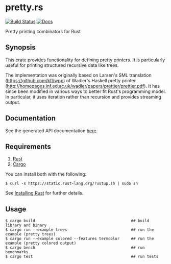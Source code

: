 # pretty.rs

[![Build Status](https://travis-ci.org/Marwes/pretty.rs.svg?branch=master)](https://travis-ci.org/Marwes/pretty.rs) [![Docs](https://docs.rs/pretty/badge.svg)](https://docs.rs/pretty)

Pretty printing combinators for Rust

## Synopsis

This crate provides functionality for defining pretty printers. It is
particularly useful for printing structured recursive data like trees.

The implementation was originally based on Larsen's SML translation
(https://github.com/kfl/wpp) of Wadler's Haskell pretty printer
(http://homepages.inf.ed.ac.uk/wadler/papers/prettier/prettier.pdf). It
has since been modified in various ways to better fit Rust's
programming model. In particular, it uses iteration rather than
recursion and provides streaming output.

## Documentation

See the generated API documentation [here](https://docs.rs/pretty).

## Requirements

1.   [Rust](http://www.rust-lang.org/)
2.   [Cargo](http://crates.io/)

You can install both with the following:

```
$ curl -s https://static.rust-lang.org/rustup.sh | sudo sh
```

See [Installing Rust](http://doc.rust-lang.org/guide.html#installing-rust) for further details.

## Usage

```
$ cargo build                                          ## build library and binary
$ cargo run --example trees                            ## run the example (pretty trees)
$ cargo run --example colored --features termcolor     ## run the example (pretty colored output)
$ cargo bench                                          ## run benchmarks
$ cargo test                                           ## run tests
```
